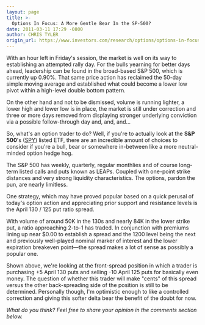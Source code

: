 ```yaml
---
layout: page
title: >-
  Options In Focus: A More Gentle Bear In the SP-500?
date: 2011-03-11 17:29 -0800
author: CHRIS TYLER
origin_url: https://www.investors.com/research/options/options-in-focus-a-more-gentle-bear-in-the-sp-500/
---
```






With an hour left in Friday's session, the market is well on its way to establishing an attempted rally day. For the bulls yearning for better days ahead, leadership can be found in the broad-based S&P 500, which is currently up 0.90%. That same price action has reclaimed the 50-day simple moving average and established what could become a lower low pivot within a high-level double bottom pattern. 

  

On the other hand and not to be dismissed, volume is running lighter, a lower high and lower low is in place, the market is still under correction and three or more days removed from displaying stronger underlying conviction via a possible follow-through day and, and, and... 

  

So, what's an option trader to do? Well, if you're to actually look at the **S&P 500**'s ([SPY](https://research.investors.com/quote.aspx?symbol=SPY)) listed ETF, there are an incredible amount of choices to consider if you're a bull, bear or somewhere in-between like a more neutral-minded option hedge hog. 

  

The S&P 500 has weekly, quarterly, regular monthlies and of course long-term listed calls and puts known as LEAPs. Coupled with one-point strike distances and very strong liquidity characteristics. The options, pardon the pun, are nearly limitless. 

  

  

One strategy, which may have proved popular based on a quick perusal of today's option action and appreciating prior support and resistance levels is the April 130 / 125 put ratio spread. 

  

With volume of around 50K in the 130s and nearly 84K in the lower strike put, a ratio approaching 2-to-1 has traded. In conjunction with premiums lining up near $0.00 to establish a spread and the 1200 level being the next and previously well-played nominal marker of interest and the lower expiration breakeven point—the spread makes a lot of sense as possibly a popular one.

  

Shown above, we're looking at the front-spread position in which a trader is purchasing +5 April 130 puts and selling -10 April 125 puts for basically even money. The question of whether this trader will make "cents" of this spread versus the other back-spreading side of the position is still to be determined. Personally though, I'm optimistic enough to like a controlled correction and giving this softer delta bear the benefit of the doubt for now.

  

*What do you think? Feel free to share your opinion in the comments section below.*




